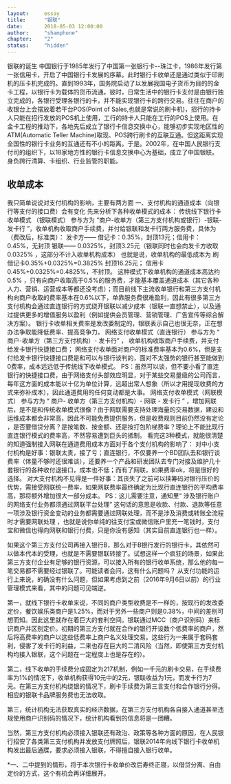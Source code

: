 ```yaml
---
layout:     essay
title:      "银联"
date:       2018-05-03 12:00:00
author:     "shamphone"
chapter:	"2"
status:		"hidden"
---
```

银联的诞生
中国银行于1985年发行了中国第一张银行卡--珠江卡，1986年发行第一张信用卡，开启了中国银行卡发展的序幕。此时银行卡收单还是通过类似于印刷机的压卡机完成的。直到1993年，国务院启动了以发展我国电子货币为目的的金卡工程，以银行卡为载体的货币流通。彼时，日常生活中的银行卡支付是由银行独立完成的，各银行受理各银行的卡，并不能实现银行卡的跨行交易。往往在商户的收银台上会摆放着若干台POS(Point of Sales,也就是常说的刷卡机)，招行的持卡人只能在招行发放的POS机上使用，工行的持卡人只能在工行的POS上使用。在金卡工程的推动下，各地先后成立了银行卡信息交换中心，能够初步实现地区性的ATM(Automatic Teller Machine)取现、POS跨行刷卡的互联互通。但这距离实现全国性的银行卡业务的互通还有不小的距离。于是。2002年，在中国人民银行支付司的组织下，以18家地方性的银行卡信息交换中心为基础，成立了中国银联。身负跨行清算、卡组织、行业监管的职能。

## 收单成本

我只简单说说对支付机构的影响，主要有两方面
一、支付机构的通道成本（向银行等支付的接口费）会有变化
先来分析下各种收单模式的成本：
传统线下银行卡收单模式 （银联模式）
参与方为 “商户-收单方（第三方支付机构或银行）-银联- 发卡行 ”，收单机构收取商户手续费，并付给银联和发卡行两方服务费，具体为（费改后，标准类）：
发卡方—— 借记卡：0.35%，封顶13元；信用卡：0.45%，无封顶 
银联—— 0.0325%，封顶3.25元（银联同时也会向发卡方收取0.0325% ，这部分不计入收单机构成本）
也就是说，收单机构的最低成本为 刷借记卡0.35%+0.0325%=0.3825% 封顶16.25元； 信用卡0.45%+0.0325%=0.4825%，不封顶。
这种模式下收单机构的通道成本高达约0.5% ，只有向商户收取高于0.5%的服务费，才能基本覆盖通道成本（其它各种人力、营销、运营成本等都还没考虑）；而目前线下主流收单银行和第三方支付机构向商户收取的费率基本在0.6%以下，单靠服务费很难盈利，因此有很多第三方支付机构会通过直连银行的方式绕开银联以减少成本（银联一直想禁止），以及通过提供更多的增值服务以盈利（例如提供会员管理、营销管理、广告宣传等综合解决方案）。
银行卡收单相关费率是发改委制定的，银联表示自己也很无奈，正在想办法争取能降低费率、提高竞争力。
网络支付收单模式（直连银行）
参与方为 “ 商户-收单方（第三方支付机构）- 发卡行” ， 收单机构收取商户手续费，并支付给发卡银行快捷接口费；
网络支付收单面对商户的标准费率基本为0.6%，但是支付给发卡银行快捷接口费是和可以与银行谈判的，面对不太强势的银行甚至能做到0费率，成本远远低于传统线下收单模式。
PS：虽然可以谈，但不要小看了直连银行的快捷接口费，由于网络支付头部效应明显，对于某些交易量级的公司而言，每年这方面的成本能以十亿为单位计算，远超出常人想象（所以才用提现收费的方式来弥补成本），因此通道费用的任何变动都是大事。
网络支付收单模式（网联模式）
参与方为 “ 商户- 收单方（第三方支付机构）- 网联 - 发卡行 ” ，增加网联后，是不是和传统收单模式很像？由于网联需要支持处理海量的交易数据，建设和运维成本都会非常高，因此不可能免费提供服务，但是收费规则目前仍然没有定论 ，是否要借贷分离？是按笔数、按金额、还是按打包阶梯费率？理论上不能比现行直连银行模式的费率高，不然容易遭到巨头的抵制。
看完这3种模式，就能很清楚的知道强制接入网联在通道费用成本方面对于各个支付机构的影响了：
对中小支付机构是好事：银联太贵，接了亏；直连银行，不仅要养一个BD团队去和银行谈费率（体量不够时还很难谈），还要养一个产品和研发团队去专门对接及维护几十套银行的各种收付退接口，成本也不低；而有了网联，如果费率ok，将是很好的选择。
对大支付机构不见得是一件好事：其丧失了之前可以挟筹码对银行压价的优势，需接受网联统一费率，如果网联费率最终确定为比现行直连银行的平均费率高，那将额外增加很大一部分成本。
PS：这儿需要注意，通知里“ 涉及银行账户的网络支付业务都须通过网联平台处理” 这句话的意思是收款、付款、退款等任意一项涉及银行资金变动的业务都需要通过网联处理，而不是涉及消费或转账全流程时才需要网联处理 ，也就是说你单纯的往支付宝或微信账户里充一笔钱时，支付宝和微信也得向网联和银行付费，只是你没有感知（其实目前直连银行也一样）。

如果这个第三方支付公司再接入银行B，那么对于B银行发行的银行卡，其依然可以做本代本的受理，也就是不需要银联转接了。试想这样一个疯狂的场景，如果此第三方支付企业有足够的银行资源，可以接入所有的银行收单系统，那么他的每一笔交易都不需要经过银联了。可能读者会问，这有什么问题吗？   从支付功能的运行上来说，的确没有什么问题，但如果考虑到之前（2016年9月6日以前）的行业管理模式来看，其中的问题可见端逆。    

第一，就线下银行卡收单来说，不同的商户类型收费是不一样的，按现行的发改委定价，餐饮娱乐类商户是1.25%，而对于另外一些商户则是0.38%，中间的差别可想而知。因此这里就存在着巨大的套利空间。银联通过MCC（商户识别码）来标识商户并区别定价。初期的第三方支付就在合作的银行开设数个低费率的商户，然后将高费率的商户以这些低费率上商户名义处理交易。这些行为一来属于套码套利，侵害了发卡行的利益，二来也存在巨大的二清风险（当然，即使第三方支付机构均接入银联，这个问题在一定程度上也是存在的）。   

第二，线下收单的手续费分成固定为217机制，例如一千元的刷卡交易，在手续费率为1%的情况下，收单机构获得10元中的2元，银联收益为1元，而发卡行为7元。在第三方支付机构绕银的情况下，刷卡手续费为第三言支付和合作银行分得。相应的银联卡品牌服务费也无法收取。    

第三，统计机构无法获取真实的经济数据，在第三方支付机构各自接入通道甚至违规使用商户识别码的情况下，统计机构看到的信息将是一团糟。 

当然，第三方支付机构必须接入银联还有政治、政策等各种方面的原因，在人民银行招安了各类第三支付机构并发放支付牌照后，银联2014年向线下银行卡收单机构发出最后通牒，要求必须接入银联，不得擅自接入银行收单。

*一、二中提到的情形，将于本次银行卡收单价改后寿终正寝，以借贷分离、自由定价的方式，这个有机会再详细展开。
